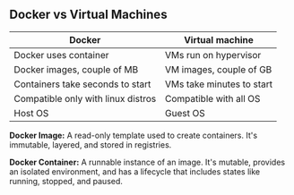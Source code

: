 ## Docker vs Virtual Machines

| Docker             | Virtual machine                                                               |
| ----------------- | ------------------------------------------------------------------ |
| Docker uses container | VMs run on hypervisor |
| Docker images, couple of MB | VM images, couple of GB |
| Containers take seconds to start | VMs take minutes to start |
| Compatible only with linux distros | Compatible with all OS |
| Host OS | Guest OS |

**Docker Image:** A read-only template used to create containers. It's immutable, layered, and stored in registries.

**Docker Container:** A runnable instance of an image. It's mutable, provides an isolated environment, and has a lifecycle that includes states like running, stopped, and paused.
